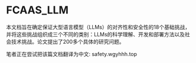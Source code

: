 # FCAAS_LLM

本文档旨在确定保证大型语言模型（LLMs）的对齐性和安全性的18个基础挑战，并将这些挑战组织成三个不同的类别：LLMs的科学理解、开发和部署方法以及社会技术挑战。论文提出了200多个具体的研究问题。

笔者正在尝试把该篇文档翻译为中文: safety.wgyhhh.top
